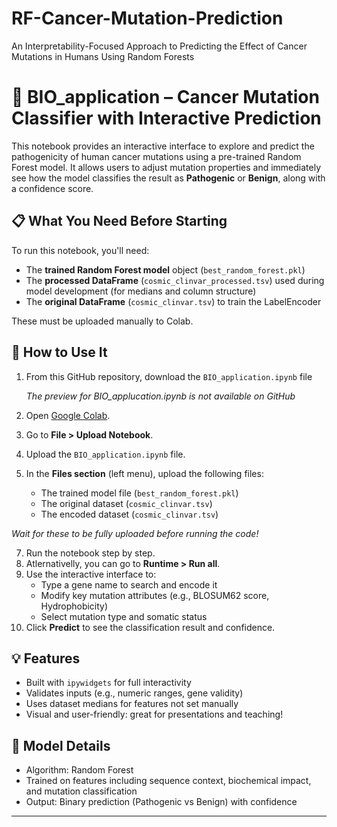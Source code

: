 # RF-Cancer-Mutation-Prediction
An Interpretability-Focused Approach to Predicting the Effect of Cancer Mutations in Humans Using Random Forests


# 🧬 BIO_application – Cancer Mutation Classifier with Interactive Prediction

This notebook provides an interactive interface to explore and predict the pathogenicity of human cancer mutations using a pre-trained Random Forest model. It allows users to adjust mutation properties and immediately see how the model classifies the result as **Pathogenic** or **Benign**, along with a confidence score.

## 📋 What You Need Before Starting

To run this notebook, you'll need:

- The **trained Random Forest model** object (`best_random_forest.pkl`)
- The **processed DataFrame** (`cosmic_clinvar_processed.tsv`) used during model development (for medians and column structure)
- The **original DataFrame** (`cosmic_clinvar.tsv`) to train the LabelEncoder

These must be uploaded manually to Colab.

## 🚀 How to Use It

1. From this GitHub repository, download the `BIO_application.ipynb` file
     
   *The preview for BIO_applucation.ipynb is not available on GitHub*
3. Open [Google Colab](https://colab.research.google.com).
4. Go to **File > Upload Notebook**.
5. Upload the `BIO_application.ipynb` file.
6. In the **Files section** (left menu), upload the following files:
   - The trained model file (`best_random_forest.pkl`)
   - The original dataset (`cosmic_clinvar.tsv`)
   - The encoded dataset (`cosmic_clinvar.tsv`)
     
  *Wait for these to be fully uploaded before running the code!*
  
7. Run the notebook step by step.
8. Atlernativelly, you can go to **Runtime > Run all**.
9. Use the interactive interface to:
   - Type a gene name to search and encode it
   - Modify key mutation attributes (e.g., BLOSUM62 score, Hydrophobicity)
   - Select mutation type and somatic status
10. Click **Predict** to see the classification result and confidence.

## 💡 Features

- Built with `ipywidgets` for full interactivity
- Validates inputs (e.g., numeric ranges, gene validity)
- Uses dataset medians for features not set manually
- Visual and user-friendly: great for presentations and teaching!

## 🧠 Model Details

- Algorithm: Random Forest
- Trained on features including sequence context, biochemical impact, and mutation classification
- Output: Binary prediction (Pathogenic vs Benign) with confidence

---
